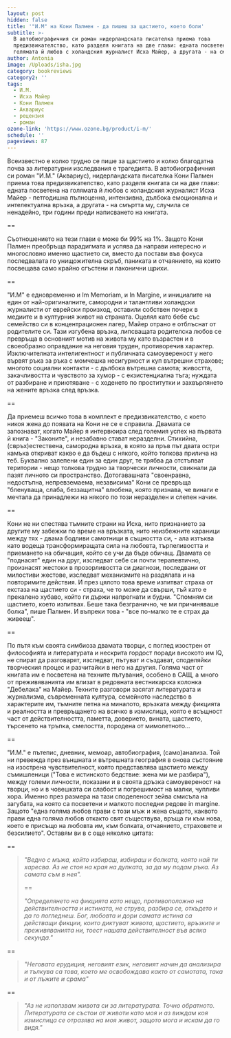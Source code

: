 ```yaml
---
layout: post
hidden: false
title: '"И.М" на Кони Палмен - да пишеш за щастието, което боли'
subtitle: >-
  В автобиографичния си роман нидерландската писателка приема това
  предизвикателство, като разделя книгата на две глави: едната посветена на
  голямата й любов с холандския журналист Исха Майер, а другата - на смъртта му
author: Antonia
image: /Uploads/isha.jpg
category: bookreviews
category2: ''
tags:
  - И.М.
  - Исха Майер
  - Кони Палмен
  - Аквариус
  - рецензия
  - роман
ozone-link: 'https://www.ozone.bg/product/i-m/'
schedule: ''
pageviews: 87
---
```

Всеизвестно е колко трудно се пише за щастието и колко благодатна почва за литературни изследвания е трагедията. В автобиографичния си роман "И.М." (Аквариус), нидерландската писателка Кони Палмен приема това предизвикателство, като разделя книгата си на две глави: едната посветена на голямата й любов с холандския журналист Исха Майер - петгодишна пълноценна, интензивна, дълбока емоционална и интелектуална връзка, а другата - на смъртта му, случила се ненадейно, три години преди написването на книгата.

\==

Съотношението на тези глави е може би 99% на 1%. Защото Кони Палмен преобръща парадигмата и успява да направи интересно и многословно именно щастието си, вместо да постави във фокуса последвалата го унищожителна скръб, паниката и отчаянието, на които посвещава само крайно сгъстени и лаконични щрихи.

\==

"И.М" е едновременно и Im Memoriam, и In Margine, и инициалите на един от най-оригиналните, самородни и талантливи холандски журналисти от еврейски произход, оставили собствен почерк в медиите и в културния живот на страната. Оцелял като бебе със семейство си в концентрационен лагер, Майер отрано е отблъснат от родителите си. Тази изгубена връзка, липсващата родителска любов се превръща в основният мотив на живота му като възрастен и в своеобразно оправдание на неговия труден, противоречив характер. Изключителната интелигентност и публичната самоувереност у него вървят ръка за ръка с момчешка несигурност и куп вътрешни страхове; многото социални контакти - с дълбока вътрешна самота; живостта, закачливостта и чувството за хумор - с екзистенциална тъга; нуждата от разбиране и приютяване - с ходенето по проститутки и захвърлянето на жените връзка след връзка.

\==

Да приемеш всичко това в комплект е предизвикателство, с което никоя жена до появата на Кони не се е справила. Двамата се запознават, когато Майер я интервюира след големия успех на първата й книга - "Законите", и незабавно стават неразделни. Стихийна, (свръх)естествена, самородна връзка, в която за пръв път двата остри камъка откриват какво е да бъдеш с някого, който толкова прилича на теб. Буквално залепени един за един друг, те трябва да отстъпват територии - нещо толкова трудно за творчески личности, свикнали да пазят личното си пространство. Дотогавашната "своенравна, недостъпна, непревземаема, независима" Кони се превръща "бленуваща, слаба, беззащитна" влюбена, която признава, че винаги е мечтала да принадлежи на някого по този неразделен и слепен начин.

\==

Кони не ни спестява тъмните страни на Исха, нито признанието за другите му забежки по време на връзката, нито неизбежните караници между тях - двама бодливи самотници в същността си, - ала изтъква като водеща трансформиращата сила на любовта, търпеливостта и приемането на обичащия, който се учи да бъде обичащ. Двамата се "поднасят" един на друг, изследват себе си почти терапевтично, произнасят жестоки в прозорливостта си диагнози, последвани от милостиви жестове, изследват механизмите на раздялата и на повторимите действия. И през цялото това време изпитват страха от екстаза на щастието си - страха, че то може да свърши, тъй като е прекалено хубаво, който ги държи напрегнати и будни. "Спомням си щастието, което изпитвах. Беше така безгранично, че ми причиняваше болка", пише Палмен. И въпреки това - "все по-малко те е страх да живееш".

\==

По пътя към своята симбиоза двамата творци, с поглед изострен от философията и литературата и нескрита гордост поради високото им IQ, не спират да разговарят, изследват, пътуват и създават, споделяйки творческия процес и разчитайки в него на другия. Голяма част от книгата им е посветена на техните пътувания, особено в САЩ, а много от преживяванията им влизат в редовната вестникарска колонка "Дебелака" на Майер. Техните разговори засягат литературата и журнализма, съвременната култура, семейното наследство в характерите им, тъмните петна на миналото, връзката между фикцията и реалността и превръщането на всичко в измислица, която е всъщност част от действителността, паметта, доверието, вината, щастието, търсенето на тръпка, смелостта, породена от мимолетното...

\==

"И.М." е пътепис, дневник, мемоар, автобиография, (само)анализа. Той ни превежда през външната и вътрешната география в онова състояние на изострена чувствителност, която представлява щастието между съмишленици ("Това е истинското бедствие: жена ми ме разбира"), между големи личности, показани и в своята дръзка самоувереност на творци, но и в човешката си слабост и погрешимост на малки, чупливи хора. Именно през размера на тази споделеност зейва смисъла на загубата, на която са посветени и малкото последни редове in margine. Защото "една голяма любов прави с този мъж и жена същото, каквото прави една голяма любов откакто свят съществува, връща ги към нова, което е присъщо на любовта им, към болката, отчаянието, страховете и безсилието". Оставям ви в с още няколко цитата:

\==

> *"Ведно с мъжа, който избираш, избираш и болката, която най ти харесва. Аз не стоя на края на дупката, за да му подам ръка. Аз самата съм в нея".*
>
> \==
>
> *"Определянето на фикцията като нещо, противоположно на действителността и истината, не струва, разбира се, откъдето и да го погледнеш. Бог, любовта и дори самата истина са действащи фикции, които диктуват живота, щастието, връзките и преживяванията ни, тоест нашата действителност във всяка секунда."*

\==

> *"Неговата ерудиция, неговият език, неговият начин да анализира и тълкува са това, което ме освобождава както от самотата, така и от лъжите и срама"*

\==

> *"Аз не използвам живота си за литературата. Точно обратното. Литературата се състои от животи като моя и аз виждам коя измислица се отразява на моя живот, защото мога и искам да го видя."*